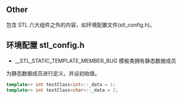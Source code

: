 ## Other

包含 STL 六大组件之外的内容，如环境配置文件(stl_config.h)。

## 环境配置 stl_config.h

* __STL_STATIC_TEMPLATE_MEMBER_BUG 模板类拥有静态数据成员

为静态数据成员进行定义，并设初始值。
```cpp
template<> int testClass<int>::_data = 1;
template<> int testClass<char>::_data = 2;
```
